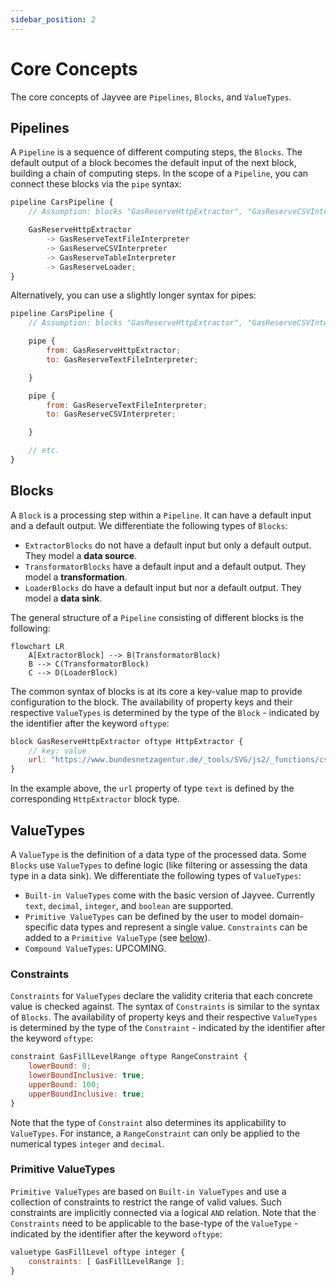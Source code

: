 ```yaml
---
sidebar_position: 2
---
```


# Core Concepts

The core concepts of Jayvee are `Pipelines`, `Blocks`, and `ValueTypes`.

## Pipelines

A `Pipeline` is a sequence of different computing steps, the `Blocks`. The default output of a block becomes the default input of the next block, building a chain of computing steps. In the scope of a `Pipeline`, you can connect these blocks via the `pipe` syntax:

```javascript
pipeline CarsPipeline {
    // Assumption: blocks "GasReserveHttpExtractor", "GasReserveCSVInterpreter", "GasReserveTableInterpreter", and "GasReserveLoader" are defined

    GasReserveHttpExtractor
		-> GasReserveTextFileInterpreter
		-> GasReserveCSVInterpreter
		-> GasReserveTableInterpreter
		-> GasReserveLoader;
}
```

Alternatively, you can use a slightly longer syntax for pipes:

```javascript
pipeline CarsPipeline {
    // Assumption: blocks "GasReserveHttpExtractor", "GasReserveCSVInterpreter", "GasReserveTableInterpreter", and "GasReserveLoader" are defined

    pipe {
        from: GasReserveHttpExtractor;
        to: GasReserveTextFileInterpreter;

    }

    pipe {
        from: GasReserveTextFileInterpreter;
        to: GasReserveCSVInterpreter;

    }

    // etc.
}
```

## Blocks

A `Block` is a processing step within a `Pipeline`. It can have a default input and a default output. We differentiate the following types of `Blocks`:
- `ExtractorBlocks` do not have a default input but only a default output. They model a **data source**.
- `TransformatorBlocks` have a default input and a default output. They model a **transformation**.
- `LoaderBlocks` do have a default input but nor a default output. They model a **data sink**.

The general structure of a `Pipeline` consisting of different blocks is the following:

```mermaid
flowchart LR
    A[ExtractorBlock] --> B(TransformatorBlock)
    B --> C(TransformatorBlock)
    C --> D(LoaderBlock)
```

The common syntax of blocks is at its core a key-value map to provide configuration to the block. The availability of property keys and their respective `ValueTypes` is determined by the type of the `Block` - indicated by the identifier after the keyword `oftype`:

```javascript
block GasReserveHttpExtractor oftype HttpExtractor {
    // key: value
    url: "https://www.bundesnetzagentur.de/_tools/SVG/js2/_functions/csv_export.html?view=renderCSV&id=1089590";
} 
```

In the example above, the `url` property of type `text` is defined by the corresponding `HttpExtractor` block type.

## ValueTypes

A `ValueType` is the definition of a data type of the processed data. Some `Blocks` use `ValueTypes` to define logic (like filtering or assessing the data type in a data sink). We differentiate the following types of `ValueTypes`:
- `Built-in ValueTypes` come with the basic version of Jayvee. Currently `text`, `decimal`, `integer`, and `boolean` are supported.
- `Primitive ValueTypes` can be defined by the user to model domain-specific data types and represent a single value.
  `Constraints` can be added to a `Primitive ValueType` (see [below](#constraints)).
- `Compound ValueTypes`: UPCOMING.


### Constraints

`Constraints` for `ValueTypes` declare the validity criteria that each concrete value is checked against. The syntax 
of `Constraints` is similar to the syntax of `Blocks`. The availability of property keys and their respective 
`ValueTypes` is determined by the type of the `Constraint` - indicated by the identifier after the keyword `oftype`:

```javascript
constraint GasFillLevelRange oftype RangeConstraint {
    lowerBound: 0;
    lowerBoundInclusive: true;
    upperBound: 100;
    upperBoundInclusive: true;
}
```

Note that the type of `Constraint` also determines its applicability to `ValueTypes`.
For instance, a `RangeConstraint` can only be applied to the numerical types `integer` and `decimal`.

### Primitive ValueTypes

`Primitive ValueTypes` are based on `Built-in ValueTypes` and use a collection of constraints to restrict the range 
of valid values.
Such constraints are implicitly connected via a logical `AND` relation.
Note that the `Constraints` need to be applicable to the base-type of the `ValueType` - indicated by the identifier 
after the keyword `oftype`:

```javascript
valuetype GasFillLevel oftype integer {
    constraints: [ GasFillLevelRange ];
}
```
